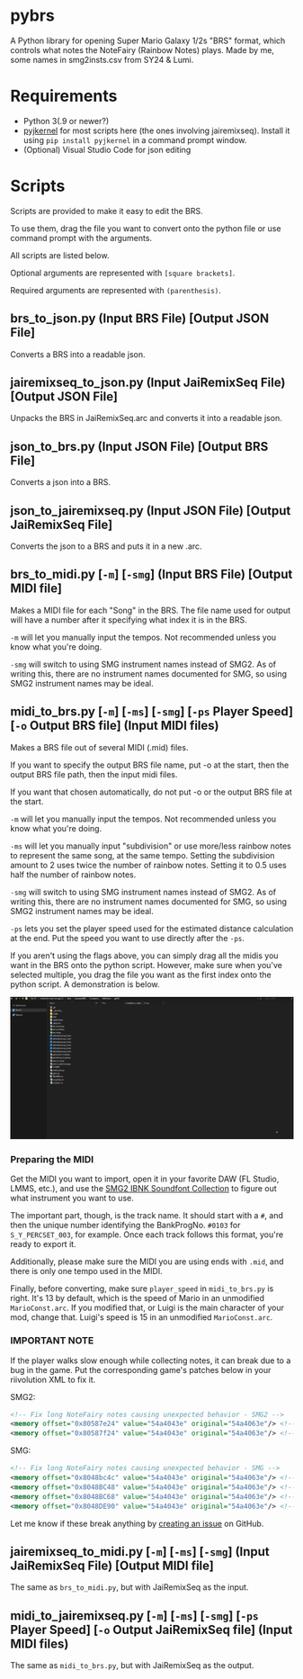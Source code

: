 # pybrs
A Python library for opening Super Mario Galaxy 1/2s "BRS" format, which controls what notes the NoteFairy (Rainbow Notes) plays. Made by me, some names in smg2insts.csv from SY24 & Lumi.
# Requirements
- Python 3(.9 or newer?)
- [pyjkernel](https://github.com/SunakazeKun/pyjkernel) for most scripts here (the ones involving jairemixseq). Install it using `pip install pyjkernel` in a command prompt window.
- (Optional) Visual Studio Code for json editing
# Scripts
Scripts are provided to make it easy to edit the BRS. 

To use them, drag the file you want to convert onto the python file or use command prompt with the arguments.

All scripts are listed below.

Optional arguments are represented with `[square brackets]`. 

Required arguments are represented with `(parenthesis)`.
## brs_to_json.py (Input BRS File) [Output JSON File]
Converts a BRS into a readable json.
## jairemixseq_to_json.py (Input JaiRemixSeq File) [Output JSON File]
Unpacks the BRS in JaiRemixSeq.arc and converts it into a readable json.

## json_to_brs.py (Input JSON File) [Output BRS File]
Converts a json into a BRS.
## json_to_jairemixseq.py (Input JSON File) [Output JaiRemixSeq File]
Converts the json to a BRS and puts it in a new .arc.

## brs_to_midi.py [`-m`] [`-smg`] (Input BRS File) [Output MIDI file]
Makes a MIDI file for each "Song" in the BRS. The file name used for output will have a number after it specifying what index it is in the BRS.

`-m` will let you manually input the tempos. Not recommended unless you know what you're doing.

`-smg` will switch to using SMG instrument names instead of SMG2. As of writing this, there are no instrument names documented for SMG, so using SMG2 instrument names may be ideal.

## midi_to_brs.py [`-m`] [`-ms`] [`-smg`] [`-ps` Player Speed] [`-o` Output BRS file] (Input MIDI files)
Makes a BRS file out of several MIDI (.mid) files.

If you want to specify the output BRS file name, put -o at the start, then the output BRS file path, then the input midi files.

If you want that chosen automatically, do not put -o or the output BRS file at the start. 

`-m` will let you manually input the tempos. Not recommended unless you know what you're doing.

`-ms` will let you manually input "subdivision" or use more/less rainbow notes to represent the same song, at the same tempo. Setting the subdivision amount to 2 uses twice the number of rainbow notes. Setting it to 0.5 uses half the number of rainbow notes. 

`-smg` will switch to using SMG instrument names instead of SMG2. As of writing this, there are no instrument names documented for SMG, so using SMG2 instrument names may be ideal.

`-ps` lets you set the player speed used for the estimated distance calculation at the end. Put the speed you want to use directly after the `-ps`.

If you aren't using the flags above, you can simply drag all the midis you want in the BRS onto the python script. However, make sure when you've selected multiple, you drag the file you want as the first index onto the python script.
A demonstration is below.

![Demonstration of the above](README_0.gif)

### Preparing the MIDI
Get the MIDI you want to import, open it in your favorite DAW (FL Studio, LMMS, etc.), and use the [SMG2 IBNK Soundfont Collection](https://mega.nz/file/od80zawY#84f9PZfn34_u00PGDpaOg80gNqpemgT_38THpMWQ8OU) to figure out what instrument you want to use.

The important part, though, is the track name. It should start with a `#`, and then the unique number identifying the BankProgNo. `#0103` for `S_Y_PERCSET_003`, for example. Once each track follows this format, you're ready to export it.

Additionally, please make sure the MIDI you are using ends with `.mid`, and there is only one tempo used in the MIDI.

Finally, before converting, make sure `player_speed` in `midi_to_brs.py` is right. It's 13 by default, which is the speed of Mario in an unmodified `MarioConst.arc`. If you modified that, or Luigi is the main character of your mod, change that. Luigi's speed is 15 in an unmodified `MarioConst.arc`.

### IMPORTANT NOTE
If the player walks slow enough while collecting notes, it can break due to a bug in the game. Put the corresponding game's patches below in your riivolution XML to fix it.

SMG2:
```xml
<!-- Fix long NoteFairy notes causing unexpected behavior - SMG2 -->
<memory offset="0x80587e24" value="54a4043e" original="54a4063e"/> <!-- E, J, P -->
<memory offset="0x80587f24" value="54a4043e" original="54a4063e"/> <!-- K, T -->
```
SMG:
```xml
<!-- Fix long NoteFairy notes causing unexpected behavior - SMG -->
<memory offset="0x8048bc4c" value="54a4043e" original="54a4063e"/> <!-- E -->
<memory offset="0x8048BC48" value="54a4043e" original="54a4063e"/> <!-- J -->
<memory offset="0x8048BC68" value="54a4043e" original="54a4063e"/> <!-- P -->
<memory offset="0x8048DE90" value="54a4043e" original="54a4063e"/> <!-- K -->
```
Let me know if these break anything by [creating an issue](https://github.com/AwesomeTMC/pyBRS/issues/new/choose) on GitHub.

## jairemixseq_to_midi.py [`-m`] [`-ms`] [`-smg`] (Input JaiRemixSeq File) [Output MIDI file]
The same as `brs_to_midi.py`, but with JaiRemixSeq as the input.

## midi_to_jairemixseq.py [`-m`] [`-ms`] [`-smg`] [`-ps` Player Speed] [`-o` Output JaiRemixSeq file] (Input MIDI files)
The same as `midi_to_brs.py`, but with JaiRemixSeq as the output.